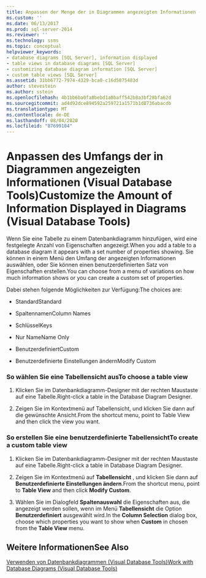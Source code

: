 ```yaml
---
title: Anpassen der Menge der in Diagrammen angezeigten Informationen (Visual Database Tools) | Microsoft-Dokumentation
ms.custom: ''
ms.date: 06/13/2017
ms.prod: sql-server-2014
ms.reviewer: ''
ms.technology: ssms
ms.topic: conceptual
helpviewer_keywords:
- database diagrams [SQL Server], information displayed
- table views in database diagrams [SQL Server]
- customizing database diagram information [SQL Server]
- custom table views [SQL Server]
ms.assetid: 31bb6772-7974-4329-bca0-c16d5875483d
author: stevestein
ms.author: sstein
ms.openlocfilehash: 4b1bb6ba0fa8bebd1a8baff542b8a3bf28bfa62d
ms.sourcegitcommit: ad4d92dce894592a259721a1571b1d8736abacdb
ms.translationtype: MT
ms.contentlocale: de-DE
ms.lasthandoff: 08/04/2020
ms.locfileid: "87699104"
---
```

# <a name="customize-the-amount-of-information-displayed-in-diagrams-visual-database-tools"></a><span data-ttu-id="2393f-102">Anpassen des Umfangs der in Diagrammen angezeigten Informationen (Visual Database Tools)</span><span class="sxs-lookup"><span data-stu-id="2393f-102">Customize the Amount of Information Displayed in Diagrams (Visual Database Tools)</span></span>
  <span data-ttu-id="2393f-103">Wenn Sie eine Tabelle zu einem Datenbankdiagramm hinzufügen, wird eine festgelegte Anzahl von Eigenschaften angezeigt.</span><span class="sxs-lookup"><span data-stu-id="2393f-103">When you add a table to a database diagram it appears with a set number of properties showing.</span></span> <span data-ttu-id="2393f-104">Sie können in einem Menü den Umfang der angezeigten Informationen auswählen, oder Sie können einen benutzerdefinierten Satz von Eigenschaften erstellen.</span><span class="sxs-lookup"><span data-stu-id="2393f-104">You can choose from a menu of variations on how much information shows or you can create a custom set of properties.</span></span>  
  
 <span data-ttu-id="2393f-105">Dabei stehen folgende Möglichkeiten zur Verfügung:</span><span class="sxs-lookup"><span data-stu-id="2393f-105">The choices are:</span></span>  
  
-   <span data-ttu-id="2393f-106">Standard</span><span class="sxs-lookup"><span data-stu-id="2393f-106">Standard</span></span>  
  
-   <span data-ttu-id="2393f-107">Spaltennamen</span><span class="sxs-lookup"><span data-stu-id="2393f-107">Column Names</span></span>  
  
-   <span data-ttu-id="2393f-108">Schlüssel</span><span class="sxs-lookup"><span data-stu-id="2393f-108">Keys</span></span>  
  
-   <span data-ttu-id="2393f-109">Nur Name</span><span class="sxs-lookup"><span data-stu-id="2393f-109">Name Only</span></span>  
  
-   <span data-ttu-id="2393f-110">Benutzerdefiniert</span><span class="sxs-lookup"><span data-stu-id="2393f-110">Custom</span></span>  
  
-   <span data-ttu-id="2393f-111">Benutzerdefinierte Einstellungen ändern</span><span class="sxs-lookup"><span data-stu-id="2393f-111">Modify Custom</span></span>  
  
### <a name="to-choose-a-table-view"></a><span data-ttu-id="2393f-112">So wählen Sie eine Tabellensicht aus</span><span class="sxs-lookup"><span data-stu-id="2393f-112">To choose a table view</span></span>  
  
1.  <span data-ttu-id="2393f-113">Klicken Sie im Datenbankdiagramm-Designer mit der rechten Maustaste auf eine Tabelle.</span><span class="sxs-lookup"><span data-stu-id="2393f-113">Right-click a table in the Database Diagram Designer.</span></span>  
  
2.  <span data-ttu-id="2393f-114">Zeigen Sie im Kontextmenü auf Tabellensicht, und klicken Sie dann auf die gewünschte Ansicht.</span><span class="sxs-lookup"><span data-stu-id="2393f-114">From the shortcut menu, point to Table View and then click the view you want.</span></span>  
  
### <a name="to-create-a-custom-table-view"></a><span data-ttu-id="2393f-115">So erstellen Sie eine benutzerdefinierte Tabellensicht</span><span class="sxs-lookup"><span data-stu-id="2393f-115">To create a custom table view</span></span>  
  
1.  <span data-ttu-id="2393f-116">Klicken Sie im Datenbankdiagramm-Designer mit der rechten Maustaste auf eine Tabelle.</span><span class="sxs-lookup"><span data-stu-id="2393f-116">Right-click a table in Database Diagram Designer.</span></span>  
  
2.  <span data-ttu-id="2393f-117">Zeigen Sie im Kontextmenü auf **Tabellensicht** , und klicken Sie dann auf **Benutzerdefinierte Einstellungen ändern**.</span><span class="sxs-lookup"><span data-stu-id="2393f-117">From the shortcut menu, point to **Table View** and then click **Modify Custom**.</span></span>  
  
3.  <span data-ttu-id="2393f-118">Wählen Sie im Dialogfeld **Spaltenauswahl** die Eigenschaften aus, die angezeigt werden sollen, wenn im Menü **Tabellensicht** die Option **Benutzerdefiniert** ausgewählt wird.</span><span class="sxs-lookup"><span data-stu-id="2393f-118">In the **Column Selection** dialog box, choose which properties you want to show when **Custom** in chosen from the **Table View** menu.</span></span>  
  
## <a name="see-also"></a><span data-ttu-id="2393f-119">Weitere Informationen</span><span class="sxs-lookup"><span data-stu-id="2393f-119">See Also</span></span>  
 [<span data-ttu-id="2393f-120">Verwenden von Datenbankdiagrammen &#40;Visual Database Tools&#41;</span><span class="sxs-lookup"><span data-stu-id="2393f-120">Work with Database Diagrams &#40;Visual Database Tools&#41;</span></span>](visual-database-tools.md)  
  
  
